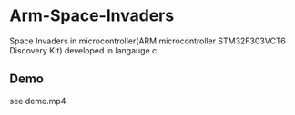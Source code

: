 # Arm-Space-Invaders

Space Invaders in microcontroller(ARM microcontroller STM32F303VCT6 Discovery Kit) developed in langauge c

## Demo

 see demo.mp4
